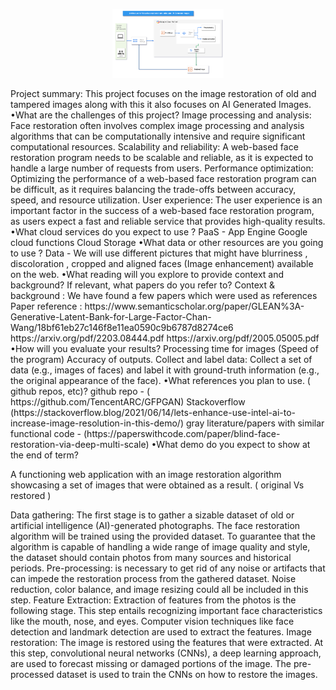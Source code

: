 <p align="center">
  <img src="assets/architecture.png" height=110>
</p>
Project summary:
This project focuses on the image restoration of old and tampered images along with this it also focuses on AI Generated Images. 
•What are the challenges of this project?
Image processing and analysis: Face restoration often involves complex image processing and analysis algorithms that can be computationally intensive and require significant computational resources. 
Scalability and reliability: A web-based face restoration program needs to be scalable and reliable, as it is expected to handle a large number of requests from users.
Performance optimization: Optimizing the performance of a web-based face restoration program can be difficult, as it requires balancing the trade-offs between accuracy, speed, and resource utilization. 
User experience: The user experience is an important factor in the success of a web-based face restoration program, as users expect a fast and reliable service that provides high-quality results.
•What cloud services do you expect to use ?
PaaS - App Engine 
Google cloud functions
Cloud Storage
•What data or other resources are you going to use ?
Data - We will use different pictures that might have blurriness , discoloration , cropped and aligned faces (Image enhancement) available on the web.
•What reading will you explore to provide context and background? If relevant, what papers do you refer to?
Context & background : We have found a few papers which were used as references
Paper reference :
https://www.semanticscholar.org/paper/GLEAN%3A-Generative-Latent-Bank-for-Large-Factor-Chan-Wang/18bf61eb27c146f8e11ea0590c9b6787d8274ce6
https://arxiv.org/pdf/2203.08444.pdf
https://arxiv.org/pdf/2005.05005.pdf
•How will you evaluate your results?
Processing time for images (Speed of the program)
Accuracy of outputs.
Collect and label data: Collect a set of data (e.g., images of faces) and label it with ground-truth information (e.g., the original appearance of the face).
•What references you plan to use. ( github repos, etc)?
github repo - ( https://github.com/TencentARC/GFPGAN)
Stackoverflow (https://stackoverflow.blog/2021/06/14/lets-enhance-use-intel-ai-to-increase-image-resolution-in-this-demo/)
gray literature/papers with similar functional code - (https://paperswithcode.com/paper/blind-face-restoration-via-deep-multi-scale) 
•What demo do you expect to show at the end of term?

A functioning web application with an image restoration algorithm showcasing a set of images that were obtained as a result. ( original Vs restored ) 


Data gathering: The first stage is to gather a sizable dataset of old or artificial intelligence (AI)-generated photographs. The face restoration algorithm will be trained using the provided dataset. To guarantee that the algorithm is capable of handling a wide range of image quality and style, the dataset should contain photos from many sources and historical periods.
Pre-processing:  is necessary to get rid of any noise or artifacts that can impede the restoration process from the gathered dataset. Noise reduction, color balance, and image resizing could all be included in this step.
Feature Extraction: Extraction of features from the photos is the following stage. This step entails recognizing important face characteristics like the mouth, nose, and eyes. Computer vision techniques like face detection and landmark detection are used to extract the features.
Image restoration: The image is restored using the features that were extracted. At this step, convolutional neural networks (CNNs), a deep learning approach, are used to forecast missing or damaged portions of the image. The pre-processed dataset is used to train the CNNs on how to restore the images.

